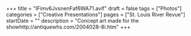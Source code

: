 +++
title = "IFimv6JvsnenFaf6WA71.avif"
draft = false
tags = ["Photos"]
categories = ["Creative Presentations"]
pages = ["St. Louis River Revue"]
startDate = ""
description = "Concept art made for the showhttp://antiquewhs.com/2004028-8i.htm"
+++
